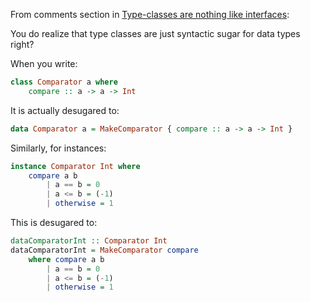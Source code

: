 From comments section in [Type-classes are nothing like interfaces](http://blog.tmorris.net/posts/type-classes-are-nothing-like-interfaces/):

You do realize that type classes are just syntactic sugar for data types right?

When you write:

```haskell
class Comparator a where
    compare :: a -> a -> Int
```

It is actually desugared to:

```haskell
data Comparator a = MakeComparator { compare :: a -> a -> Int }
```

Similarly, for instances:

```haskell
instance Comparator Int where
    compare a b
        | a == b = 0
        | a <= b = (-1)
        | otherwise = 1
```

This is desugared to:

```haskell
dataComparatorInt :: Comparator Int
dataComparatorInt = MakeComparator compare
    where compare a b
        | a == b = 0
        | a <= b = (-1)
        | otherwise = 1
```

